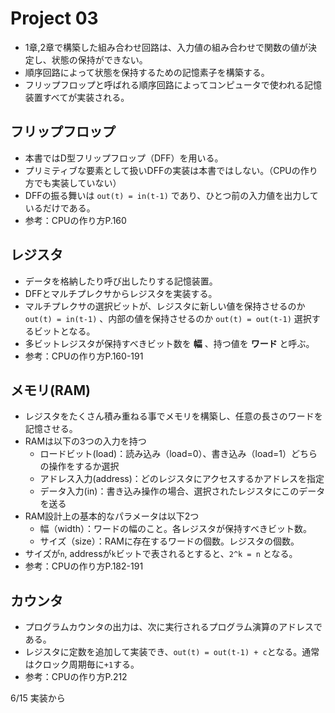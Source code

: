 # Project 03
* 1章,2章で構築した組み合わせ回路は、入力値の組み合わせで関数の値が決定し、状態の保持ができない。
* 順序回路によって状態を保持するための記憶素子を構築する。
* フリップフロップと呼ばれる順序回路によってコンピュータで使われる記憶装置すべてが実装される。
## フリップフロップ
* 本書ではD型フリップフロップ（DFF）を用いる。
* プリミティブな要素として扱いDFFの実装は本書ではしない。（CPUの作り方でも実装していない）
* DFFの振る舞いは `out(t) = in(t-1)` であり、ひとつ前の入力値を出力しているだけである。
* 参考：CPUの作り方P.160
## レジスタ
* データを格納したり呼び出したりする記憶装置。
* DFFとマルチプレクサからレジスタを実装する。
* マルチプレクサの選択ビットが、レジスタに新しい値を保持させるのか `out(t) = in(t-1)` 、内部の値を保持させるのか `out(t) = out(t-1)` 選択するビットとなる。
* 多ビットレジスタが保持すべきビット数を **幅** 、持つ値を **ワード** と呼ぶ。
* 参考：CPUの作り方P.160-191
## メモリ(RAM)
* レジスタをたくさん積み重ねる事でメモリを構築し、任意の長さのワードを記憶させる。
* RAMは以下の3つの入力を持つ
    * ロードビット(load)：読み込み（load=0）、書き込み（load=1）どちらの操作をするか選択
    * アドレス入力(address)：どのレジスタにアクセスするかアドレスを指定
    * データ入力(in)：書き込み操作の場合、選択されたレジスタにこのデータを送る
* RAM設計上の基本的なパラメータは以下2つ
    * 幅（width）：ワードの幅のこと。各レジスタが保持すべきビット数。
    * サイズ（size）：RAMに存在するワードの個数。レジスタの個数。
* サイズが`n`, addressが`k`ビットで表されるとすると、`2^k = n` となる。
* 参考：CPUの作り方P.182-191
## カウンタ
* プログラムカウンタの出力は、次に実行されるプログラム演算のアドレスである。
* レジスタに定数を追加して実装でき、`out(t) = out(t-1) + c`となる。通常はクロック周期毎に`+1`する。
* 参考：CPUの作り方P.212

6/15 実装から
